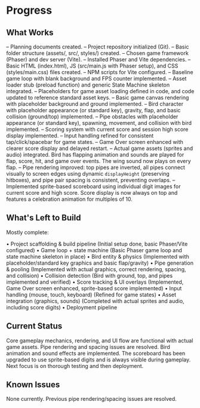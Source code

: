 # Progress

## What Works
– Planning documents created.
– Project repository initialized (Git).
– Basic folder structure (assets/, src/, styles/) created.
– Chosen game framework (Phaser) and dev server (Vite).
– Installed Phaser and Vite dependencies.
– Basic HTML (index.html), JS (src/main.js with Phaser setup), and CSS (styles/main.css) files created.
– NPM scripts for Vite configured.
– Baseline game loop with blank background and FPS counter implemented.
– Asset loader stub (preload function) and generic State Machine skeleton integrated.
– Placeholders for game asset loading defined in code, and code updated to reference standard asset keys.
– Basic game canvas rendering with placeholder background and ground implemented.
– Bird character with placeholder appearance (or standard key), gravity, flap, and basic collision (ground/top) implemented.
– Pipe obstacles with placeholder appearance (or standard key), spawning, movement, and collision with bird implemented.
– Scoring system with current score and session high score display implemented.
– Input handling refined for consistent tap/click/spacebar for game states.
– Game Over screen enhanced with clearer score display and delayed restart.
– Actual game assets (sprites and audio) integrated. Bird has flapping animation and sounds are played for flap, score, hit, and game over events. The wing sound now plays on every flap.
– Pipe rendering improved: top pipes are inverted, all pipes connect visually to screen edges using dynamic `displayHeight` (preserving hitboxes), and pipe pair spacing is consistent, preventing overlaps.
– Implemented sprite-based scoreboard using individual digit images for current score and high score. Score display is now always on top and features a celebration animation for multiples of 10.

## What's Left to Build
Mostly complete:

• Project scaffolding & build pipeline (Initial setup done, basic Phaser/Vite configured)
• Game loop + state machine (Basic Phaser game loop and state machine skeleton in place)
• Bird entity & physics (Implemented with placeholder/standard key graphics and basic flap/gravity)
• Pipe generation & pooling (Implemented with actual graphics, correct rendering, spacing, and collision)
• Collision detection (Bird with ground, top, and pipes implemented and verified)
• Score tracking & UI overlays (Implemented, Game Over screen enhanced, sprite-based score implemented)
• Input handling (mouse, touch, keyboard) (Refined for game states)
• Asset integration (graphics, sounds) (Completed with actual sprites and audio, including score digits)
• Deployment pipeline

## Current Status
Core gameplay mechanics, rendering, and UI flow are functional with actual game assets. Pipe rendering and spacing issues are resolved. Bird animation and sound effects are implemented. The scoreboard has been upgraded to use sprite-based digits and is always visible during gameplay. Next focus is on thorough testing and then deployment.

## Known Issues
None currently. Previous pipe rendering/spacing issues are resolved. 